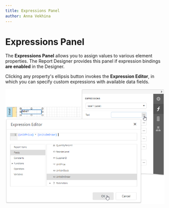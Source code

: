 ```yaml
---
title: Expressions Panel
author: Anna Vekhina
---
```

# Expressions Panel

The **Expressions Panel** allows you to assign values to various element properties. The Report Designer provides this panel if expression bindings **are enabled** in the Designer.

Clicking any property's ellipsis button invokes the **Expression Editor**, in which you can specify custom expressions with available data fields.

![](../../../../images/eurd-web-expressions-panel.png)

